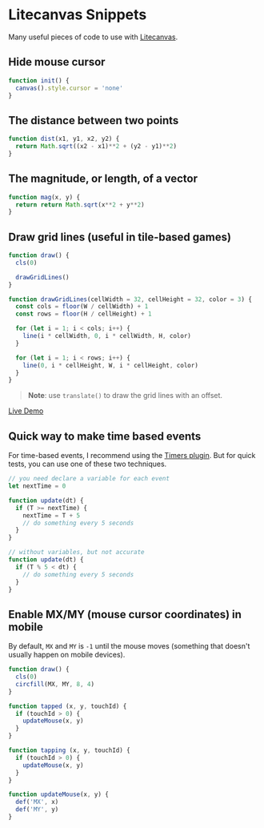 # Litecanvas Snippets

Many useful pieces of code to use with [Litecanvas](https://github.com/litecanvas/game-engine).

## Hide mouse cursor

```js
function init() {
  canvas().style.cursor = 'none'
}
```

## The distance between two points

```js
function dist(x1, y1, x2, y2) {
  return Math.sqrt((x2 - x1)**2 + (y2 - y1)**2)
}
```

## The magnitude, or length, of a vector

```js
function mag(x, y) {
  return return Math.sqrt(x**2 + y**2)
}
```

## Draw grid lines (useful in tile-based games)

```js
function draw() {
  cls(0)

  drawGridLines()
}

function drawGridLines(cellWidth = 32, cellHeight = 32, color = 3) {
  const cols = floor(W / cellWidth) + 1
  const rows = floor(H / cellHeight) + 1

  for (let i = 1; i < cols; i++) {
    line(i * cellWidth, 0, i * cellWidth, H, color)
  }

  for (let i = 1; i < rows; i++) {
    line(0, i * cellHeight, W, i * cellHeight, color)
  }
}
```

> **Note**: use `translate()` to draw the grid lines with an offset.

[Live Demo](https://litecanvas.js.org?c=eJx1kD0PwiAURXd%2BxR3BNrHq5sdsB%2FfODaWWhEACaAfT%2F%2B7DVmtsnHhcTs67weioZG3vdeAPBvS6id0eu23BBsFYe7MyamfR%2BLrnAgmRJvBC0JCys9fNRVsVuGDDDz%2B%2FSWVMlcw4kTpHupdKX7v4DpxxPs3TCmdDTGGgrDXOeV5hjY9GIMPmw3nXz1w5caN%2BBIlsSc%2BNitBEbg50HF9%2BmrJsXAoYKss1VvOiHEWOn6Sc6qYvGP65U6el%2B0s29stRLaMv%2B%2FAEUXd6Wg%3D%3D)

## Quick way to make time based events

For time-based events, I recommend using the [Timers plugin](https://github.com/litecanvas/plugin-timers). But for quick tests, you can use one of these two techniques.

```js
// you need declare a variable for each event
let nextTime = 0

function update(dt) {
  if (T >= nextTime) {
    nextTime = T + 5
    // do something every 5 seconds
  }
}
```

```js
// without variables, but not accurate
function update(dt) {
  if (T % 5 < dt) {
    // do something every 5 seconds
  }
}
```

## Enable MX/MY (mouse cursor coordinates) in mobile

By default, `MX` and `MY` is `-1` until the mouse moves (something that doesn't usually happen on mobile devices).

```js
function draw() {
  cls(0)
  circfill(MX, MY, 8, 4)
}

function tapped (x, y, touchId) {
  if (touchId > 0) {
    updateMouse(x, y)
  }
}

function tapping (x, y, touchId) {
  if (touchId > 0) {
    updateMouse(x, y)
  }
}

function updateMouse(x, y) {
  def('MX', x)
  def('MY', y)
}
```
